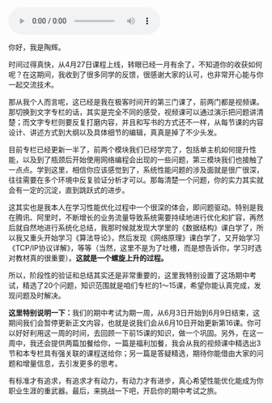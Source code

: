 <audio title="期中考试｜行至半程，你的收获如何呢？" src="https://static001.geekbang.org/resource/audio/a9/20/a949d9f1c8356954ae36645160619b20.mp3" controls="controls"></audio> 
<p>你好，我是陶辉。</p><p>时间过得真快，从4月27日课程上线，转眼已经一月有余了，不知道你的收获如何呢？在这期间，我收到了很多同学的反馈，很感谢大家的认可，也非常开心能与你一起交流技术。</p><p>那从我个人而言呢，这已经是我在极客时间开的第三门课了，前两门都是视频课。那切换到文字专栏的话，其实是完全不同的感受，视频课可以通过演示把问题讲清楚；而文字专栏则要反复打磨内容，并且和写书的方式还不一样，从每节课的内容设计、讲述方式到大纲以及具体细节的编辑，真真是掉了不少头发。</p><p>目前专栏已经更新一半了，前两个模块我们已经学完了，包括单主机如何提升性能，以及到了瓶颈后开始使用网络编程会出现的一些问题，第三模块我们也接触了一点点。学到这里，相信你应该感觉到了，系统性能问题的涉及面就是很广很深，往往需要在多个环境中反复验证分析才可以。那每清楚一个问题，你的实力其实就会有一定的沉淀，直到跳跃式的进步。</p><p>这其实也是我本人在学习性能优化过程中一个很深的体会，即问题驱动。特别是我在腾讯、阿里时，不断增长的业务流量导致系统需要持续地进行优化和扩容，再然后就自然地进行系统化总结，我那时候就发现大学里的《数据结构》课白学了，所以我又重头开始学习《算法导论》，然后发现《网络原理》课白学了，又开始学习《TCP/IP协议详解》，等等（当然，这里不是为了吐槽，而是想告诉你，学习时选对教材真的很重要）。<strong>这就是一个螺旋上升的过程。</strong></p><!-- [[[read_end]]] --><p>所以，阶段性的验证和总结其实还是非常重要的，这里我特别设置了这场期中考试，精选了20个问题，知识范围就是咱们专栏的1～15课，希望你能认真完成，发现问题及时解决。</p><p><strong><span class="orange">这里特别说明一下：</span></strong>我们的期中考试为期一周，从6月3日开始到6月9日结束，这期间我们会暂停更新正文内容，也就是说我们会从6月10日开始更新第16课。你可以好好利用这一周的时间，去回顾一下前15课的知识，做一个巩固。另外，在这一周中，我还会提供两篇加餐给你，一篇是福利加餐，我会从我的视频课中精选出3节和本专栏具有强关联的课程送给你；另一篇是答疑精选，期待你能借由大家的问题和增量信息，去引发更多的思考。</p><p>有标准才有追求，有追求才有动力，有动力才有进步，真心希望性能优化能成为你职业生涯的重武器。最后，来挑战一下吧，开启你的期中考试之旅。</p><p><a href="http://time.geekbang.org/quiz/intro?act_id=170&amp;exam_id=396"><img src="https://static001.geekbang.org/resource/image/28/a4/28d1be62669b4f3cc01c36466bf811a4.png" alt=""></a></p>